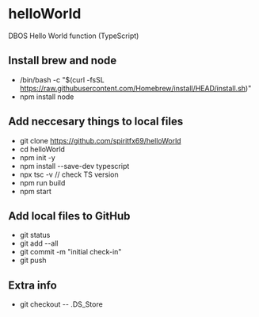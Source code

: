 # helloWorld
DBOS Hello World function (TypeScript)

## Install brew and node
* /bin/bash -c "$(curl -fsSL https://raw.githubusercontent.com/Homebrew/install/HEAD/install.sh)"
* npm install node

## Add neccesary things to local files
* git clone https://github.com/spiritfx69/helloWorld
* cd helloWorld
* npm init -y
* npm install --save-dev typescript
* npx tsc -v                                                 // check TS version
* npm run build
* npm start

## Add local files to GitHub
* git status
* git add --all
* git commit -m "initial check-in"
* git push

## Extra info
* git checkout -- .DS_Store